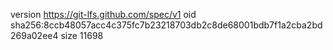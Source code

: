 version https://git-lfs.github.com/spec/v1
oid sha256:8ccb48057acc4c375fc7b23218703db2c8de68001bdb7f1a2cba2bd269a02ee4
size 11698
